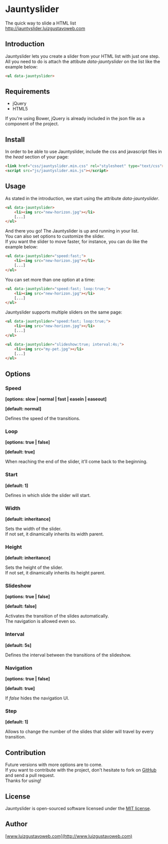 # Jauntyslider
The quick way to slide a HTML list<br>
http://jauntyslider.luizgustavoweb.com

## Introduction
Jauntyslider lets you create a slider from your HTML list with just one step. All you need to do is attach the attibute *data-jauntyslider* on the  list like the example below:

```html
<ul data-jauntyslider>
```

## Requirements
- jQuery
- HTML5

If you're using Bower, jQuery is already included in the json file as a component of the project.

## Install
In order to be able to use Jauntyslider, include the css and javascript files in the *head* section of your page:

```html
<link href="css/jauntyslider.min.css" rel="stylesheet" type="text/css">
<script src="js/jauntyslider.min.js"></script>
```

## Usage
As stated in the introduction, we start using the attribute *data-jauntyslider*.

```html
<ul data-jauntyslider>
	<li><img src="new-horizon.jpg"></li>
	[...]
</ul>
```

And there you go! The Jauntyslider is up and running in your list.<br>
You can also set options to customize the slider.<br>
If you want the slider to move faster, for instance, you can do like the example below:

```html
<ul data-jauntyslider="speed:fast;">
	<li><img src="new-horizon.jpg"></li>
	[...]
</ul>
```

You can set more than one option at a time:

```html
<ul data-jauntyslider="speed:fast; loop:true;">
	<li><img src="new-horizon.jpg"></li>
	[...]
</ul>
```

Jauntyslider supports multiple sliders on the same page:

```html
<ul data-jauntyslider="speed:fast; loop:true;">
	<li><img src="new-horizon.jpg"></li>
	[...]
</ul>

<ul data-jauntyslider="slideshow:true; interval:4s;">
	<li><img src="my-pet.jpg"></li>
	[...]
</ul>
```

## Options

### Speed

**[options: slow | normal | fast | easein | easeout]**

**[default: normal]**

Defines the speed of the transitions.

### Loop

**[options: true | false]**

**[default: true]**

When reaching the end of the slider, it'll come back to the beginning.

### Start

**[default: 1]**

Defines in which slide the slider will start. 

### Width

**[default: inheritance]**

Sets the width of the slider.<br>
If not set, it dinamically inherits its width parent.

### Height

**[default: inheritance]**

Sets the height of the slider.<br>
If not set, it dinamically inherits its height parent.

### Slideshow

**[options: true | false]**

**[default: false]**

Activates the transition of the slides automatically.<br>
The navigation is allowed even so.

### Interval

**[default: 5s]**

Defines the interval between the transitions of the slideshow.

### Navigation

**[options: true | false]**

**[default: true]**

If <em>false</em> hides the navigation UI.

### Step

**[default: 1]**

Allows to change the number of the slides that slider will travel by every transition.

## Contribution
Future versions with more options are to come.<br>
If you want to contribute with the project, don't hesitate to fork on [GitHub](https://github.com/lgustavoms/jauntyslider) and send a pull request.<br>
Thanks for using!

## License
Jauntyslider is open-sourced software licensed under the [MIT license](http://opensource.org/licenses/MIT).

## Author
[www.luizgustavoweb.com](http://www.luizgustavoweb.com)
